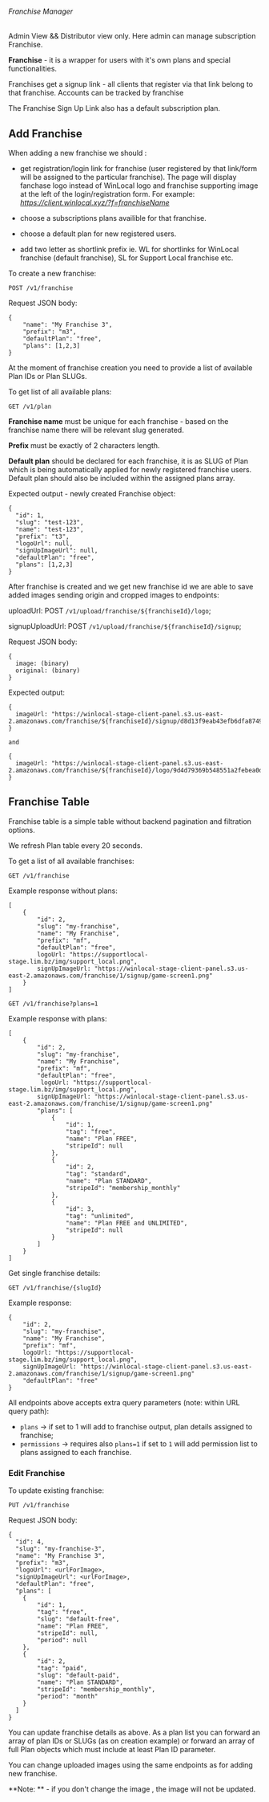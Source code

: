###### Franchise Manager

Admin View && Distributor view only.
Here admin can manage subscription Franchise.

**Franchise** - it is a wrapper for users with it's own plans and special functionalities.

Franchises get a signup link - all clients that register via  that link belong to that franchise. 
Accounts can be tracked by franchise

The Franchise Sign Up Link also has a default subscription plan.

## Add Franchise

When adding a new franchise we should :

 - get registration/login link for franchise (user registered by that link/form will be assigned to the particular franchise). The page will display fanchase logo instead of WinLocal logo and franchise supporting image at the left of the login/registration form. For example: *https://client.winlocal.xyz/?f=franchiseName*

 - choose a subscriptions plans availible for that franchise.

 - choose a default plan for new registered users.

 - add two letter as shortlink prefix ie. WL for shortlinks for WinLocal franchise (default franchise), SL for Support Local franchise etc.

To create a new franchise:
```
POST /v1/franchise
```

Request JSON body:

```
{
	"name": "My Franchise 3",
	"prefix": "m3",
	"defaultPlan": "free",
	"plans": [1,2,3]
} 
```

At the moment of franchise creation you need to provide a list of available Plan IDs or Plan SLUGs.

To get list of all available plans:

```
GET /v1/plan
```

**Franchise name** must be unique for each franchise - based on the franchise name there will be relevant slug generated.

**Prefix** must be exactly of 2 characters length.

**Default plan** should be declared for each franchise, it is as SLUG of Plan which is being automatically applied for newly registered franchise users. Default plan should also be included within the assigned plans array.

Expected output - newly created Franchise object:

```
{
  "id": 1,
  "slug": "test-123",
  "name": "test-123",
  "prefix": "t3",
  "logoUrl": null,
  "signUpImageUrl": null,
  "defaultPlan": "free",
  "plans": [1,2,3]
}
```

After franchise is created and we get new franchise id we are able to save added images sending origin and cropped images to endpoints:

uploadUrl: POST `/v1/upload/franchise/${franchiseId}/logo`;

signupUploadUrl: POST `/v1/upload/franchise/${franchiseId}/signup`;

Request JSON body:

```
{
  image: (binary)
  original: (binary)
}
```

Expected output: 
```
{
  imageUrl: "https://winlocal-stage-client-panel.s3.us-east-2.amazonaws.com/franchise/${franchiseId}/signup/d8d13f9eab43efb6dfa8749e08d4e4407af39308.png"
}

and

{
  imageUrl: "https://winlocal-stage-client-panel.s3.us-east-2.amazonaws.com/franchise/${franchiseId}/logo/9d4d79369b548551a2febea0d3e438b3fc01ecbc.png"
}
```


## Franchise Table

Franchise table is a simple table without backend pagination and filtration options.

We refresh Plan table every 20 seconds.


To get a list of all available franchises:
```
GET /v1/franchise
```
Example response without plans:
```
[
    {
        "id": 2,
        "slug": "my-franchise",
        "name": "My Franchise",
        "prefix": "mf",
        "defaultPlan": "free",
        logoUrl: "https://supportlocal-stage.lim.bz/img/support_local.png",
        signUpImageUrl: "https://winlocal-stage-client-panel.s3.us-east-2.amazonaws.com/franchise/1/signup/game-screen1.png"
    }
]
```

```
GET /v1/franchise?plans=1
```

Example response with plans:
```
[
    {
        "id": 2,
        "slug": "my-franchise",
        "name": "My Franchise",
        "prefix": "mf",
        "defaultPlan": "free",
         logoUrl: "https://supportlocal-stage.lim.bz/img/support_local.png",
        signUpImageUrl: "https://winlocal-stage-client-panel.s3.us-east-2.amazonaws.com/franchise/1/signup/game-screen1.png"
        "plans": [
            {
                "id": 1,
                "tag": "free",
                "name": "Plan FREE",
                "stripeId": null
            },
            {
                "id": 2,
                "tag": "standard",
                "name": "Plan STANDARD",
                "stripeId": "membership_monthly"
            },
            {
                "id": 3,
                "tag": "unlimited",
                "name": "Plan FREE and UNLIMITED",
                "stripeId": null
            }
        ]
    }
]
```


Get single franchise details:
```
GET /v1/franchise/{slugId}
```

Example response:
```
{
    "id": 2,
    "slug": "my-franchise",
    "name": "My Franchise",
    "prefix": "mf",
    logoUrl: "https://supportlocal-stage.lim.bz/img/support_local.png",
    signUpImageUrl: "https://winlocal-stage-client-panel.s3.us-east-2.amazonaws.com/franchise/1/signup/game-screen1.png"
    "defaultPlan": "free"
}
```

All endpoints above accepts extra query parameters (note: within URL query path):
- `plans` -> if set to 1 will add to franchise output, plan details assigned to franchise;
- `permissions` -> requires also `plans=1` if set to `1` will add permission list to plans assigned to each franchise.

### Edit Franchise

To update existing franchise:

```
PUT /v1/franchise
```

Request JSON body:
```
{
  "id": 4,
  "slug": "my-franchise-3",
  "name": "My Franchise 3",
  "prefix": "m3",
  "logoUrl": <urlForImage>,
  "signUpImageUrl": <urlForImage>,
  "defaultPlan": "free",
  "plans": [
    {
        "id": 1,
        "tag": "free",
        "slug": "default-free",
        "name": "Plan FREE",
        "stripeId": null,
        "period": null
    },
    {
        "id": 2,
        "tag": "paid",
        "slug": "default-paid",
        "name": "Plan STANDARD",
        "stripeId": "membership_monthly",
        "period": "month"
    }
  ]
}
```

You can update franchise details as above. As a plan list you can forward an array of plan IDs or SLUGs (as on creation example) or forward an array of full Plan objects which must include at least Plan ID parameter.

You can change uploaded images using the same endpoints as for adding new franchise.

**Note: ** - if you don't change the image , the image will not be updated.